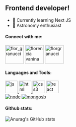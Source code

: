 ## Frontend developer!

- :sunflower: Currently learning Next JS
- :crescent_moon: Astronomy enthusiast
  
<h4>Connect with me:</h4>
<p>
<a href="https://twitter.com/flor_granucci" target="blank"><img align="center" src="https://i.ibb.co/sHW1sNh/icons8-twitter-100.png" alt="flor_granucci" height="60" width="60" /></a>
<a href="https://linkedin.com/in/florencia vanina granucci" target="blank"><img align="center" src="https://i.ibb.co/MMGsrwb/icons8-linkedin-100.png" alt="florencia vanina granucci" height="60" width="60" /></a>
<a href="https://instagram.com/florgranucci" target="blank"><img align="center" src="https://i.ibb.co/DLvDprC/icons8-instagram-100.png" alt="florgranucci" height="60" width="60" /></a>
</p>

<h4>Languages and Tools:</h4>

<p> 
 <a href="https://developer.mozilla.org/en-US/docs/Web/JavaScript" target="_blank"> <img src="https://i.ibb.co/rGYm7Lh/icons8-javascript-logo-128.png" alt="js" width="40" height="40"/> </a> 
<a href="https://www.w3.org/html/" target="_blank"> <img src="https://i.ibb.co/2q1BYps/icons8-html-5-128.png" alt="html" width="40" height="40"/> </a> 
 <a href="https://www.w3schools.com/css/" target="_blank"> <img src="https://i.ibb.co/W0mzJxc/icons8-css3-128.png" alt="css3" width="40" height="40"/></a> 
 <a href="https://reactjs.org/" target="_blank"> <img src="https://i.ibb.co/M5rP4BK/icons8-react-128.png" alt="react" width="40" height="40"/> </a> 
 <br>
 <a href="https://nodejs.org/es/" target="_blank"> <img src="https://icongr.am/devicon/nodejs-plain.svg?size=40&color=74bec2" alt="node"/></a> 
 <a href="https://www.mongodb.com/es" target="_blank"> <img src="https://icongr.am/devicon/mongodb-plain-wordmark.svg?size=40&color=74bec2" alt="mongosb"/> </a> 
 
<h4>Github stats:</h4>
  
![Anurag's GitHub stats](https://github-readme-stats.vercel.app/api?username=florgranucci&theme=react&show_icons=true)
